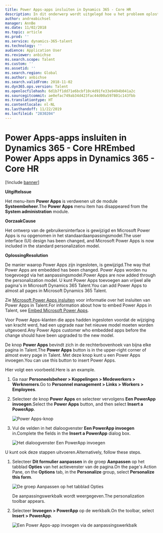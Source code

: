 ```yaml
---
title: Power Apps-apps insluiten in Dynamics 365 - Core HR
description: In dit onderwerp wordt uitgelegd hoe u het probleem oplost waarbij het menu-item Microsoft Power Apps uit de module Systeembeheer is verdwenen.
author: andreabichsel
manager: AnnBe
ms.date: 11/02/2018
ms.topic: article
ms.prod: ''
ms.service: dynamics-365-talent
ms.technology: ''
audience: Application User
ms.reviewer: anbichse
ms.search.scope: Talent
ms.custom: ''
ms.assetid: ''
ms.search.region: Global
ms.author: anbichse
ms.search.validFrom: 2018-11-02
ms.dyn365.ops.version: Talent
ms.openlocfilehash: 6d1b7f1dd71e6bcbf10c4d91fe33e9494b041a2c
ms.sourcegitcommit: ae0efac749ab34d423fac44d00a597801c143fbb
ms.translationtype: HT
ms.contentlocale: nl-NL
ms.lasthandoff: 11/22/2019
ms.locfileid: "2830204"
---
```

# <a name="embed-power-apps-apps-in-dynamics-365---core-hr"></a><span data-ttu-id="4b0db-103">Power Apps-apps insluiten in Dynamics 365 - Core HR</span><span class="sxs-lookup"><span data-stu-id="4b0db-103">Embed Power Apps apps in Dynamics 365 - Core HR</span></span>

[!include [banner](includes/banner.md)]

<span data-ttu-id="4b0db-104">**Uitgifte**</span><span class="sxs-lookup"><span data-stu-id="4b0db-104">**Issue**</span></span>

<span data-ttu-id="4b0db-105">Het menu-item **Power Apps** is verdwenen uit de module **Systeembeheer**.</span><span class="sxs-lookup"><span data-stu-id="4b0db-105">The **Power Apps** menu item has disappeared from the **System administration** module.</span></span>

<span data-ttu-id="4b0db-106">**Oorzaak**</span><span class="sxs-lookup"><span data-stu-id="4b0db-106">**Cause**</span></span>

<span data-ttu-id="4b0db-107">Het ontwerp van de gebruikersinterface is gewijzigd en Microsoft Power Apps is nu opgenomen in het standaardaanpassingsmodel.</span><span class="sxs-lookup"><span data-stu-id="4b0db-107">The user interface (UI) design has been changed, and Microsoft Power Apps is now included in the standard personalization model.</span></span>

<span data-ttu-id="4b0db-108">**Oplossing**</span><span class="sxs-lookup"><span data-stu-id="4b0db-108">**Resolution**</span></span>

<span data-ttu-id="4b0db-109">De manier waarop Power Apps zijn ingesloten, is gewijzigd.</span><span class="sxs-lookup"><span data-stu-id="4b0db-109">The way that Power Apps are embedded has been changed.</span></span> <span data-ttu-id="4b0db-110">Power Apps worden nu toegevoegd via het aanpassingsmodel.</span><span class="sxs-lookup"><span data-stu-id="4b0db-110">Power Apps are now added through the personalization model.</span></span> <span data-ttu-id="4b0db-111">U kunt Power Apps toevoegen aan vrijwel alle pagina's in Microsoft Dynamics 365 Talent.</span><span class="sxs-lookup"><span data-stu-id="4b0db-111">You can add Power Apps to almost all pages in Microsoft Dynamics 365 Talent.</span></span>

<span data-ttu-id="4b0db-112">Zie [Microsoft Power Apps insluiten](https://docs.microsoft.com/dynamics365/unified-operations/fin-and-ops/get-started/embed-power-apps) voor informatie over het insluiten van Power Apps in Talent.</span><span class="sxs-lookup"><span data-stu-id="4b0db-112">For information about how to embed Power Apps in Talent, see [Embed Microsoft Power Apps](https://docs.microsoft.com/dynamics365/unified-operations/fin-and-ops/get-started/embed-power-apps).</span></span>

<span data-ttu-id="4b0db-113">Voor Power Apps-klanten die apps hadden ingesloten voordat de wijziging van kracht werd, had een upgrade naar het nieuwe model moeten worden uitgevoerd.</span><span class="sxs-lookup"><span data-stu-id="4b0db-113">Any Power Apps customer who embedded apps before the change should have been upgraded to the new model.</span></span>

<span data-ttu-id="4b0db-114">De knop **Power Apps** bevindt zich in de rechterbovenhoek van bijna elke pagina in Talent.</span><span class="sxs-lookup"><span data-stu-id="4b0db-114">The **Power Apps** button is in the upper-right corner of almost every page in Talent.</span></span> <span data-ttu-id="4b0db-115">Met deze knop kunt u een Power Apps invoegen.</span><span class="sxs-lookup"><span data-stu-id="4b0db-115">You can use this button to insert Power Apps.</span></span>

<span data-ttu-id="4b0db-116">Hier volgt een voorbeeld.</span><span class="sxs-lookup"><span data-stu-id="4b0db-116">Here is an example.</span></span>

1. <span data-ttu-id="4b0db-117">Ga naar **Personeelsbeheer \> Koppelingen \> Medewerkers \> Werknemers**.</span><span class="sxs-lookup"><span data-stu-id="4b0db-117">Go to **Personnel management \> Links \> Workers \> Employees**.</span></span>
2. <span data-ttu-id="4b0db-118">Selecteer de knop **Power Apps** en selecteer vervolgens **Een PowerApp invoegen**.</span><span class="sxs-lookup"><span data-stu-id="4b0db-118">Select the **Power Apps** button, and then select **Insert a PowerApp**.</span></span>

    ![Power Apps-knop](media/png.png)

3. <span data-ttu-id="4b0db-120">Vul de velden in het dialoogvenster **Een PowerApp invoegen** in.</span><span class="sxs-lookup"><span data-stu-id="4b0db-120">Complete the fields in the **Insert a PowerApp** dialog box.</span></span>

    ![Het dialoogvenster Een PowerApp invoegen](media/insert-powerapp.png)

<span data-ttu-id="4b0db-122">U kunt ook deze stappen uitvoeren.</span><span class="sxs-lookup"><span data-stu-id="4b0db-122">Alternatively, follow these steps.</span></span>

1. <span data-ttu-id="4b0db-123">Selecteer **Dit formulier aanpassen** in de groep **Aanpassen** op het tabblad **Opties** van het actievenster van de pagina.</span><span class="sxs-lookup"><span data-stu-id="4b0db-123">On the page's Action Pane, on the **Options** tab, in the **Personalize** group, select **Personalize this form**.</span></span>

    ![De groep Aanpassen op het tabblad Opties](media/options.png)

    <span data-ttu-id="4b0db-125">De aanpassingswerkbalk wordt weergegeven.</span><span class="sxs-lookup"><span data-stu-id="4b0db-125">The personalization toolbar appears.</span></span>

2. <span data-ttu-id="4b0db-126">Selecteer **Invoegen \> PowerApp** op de werkbalk.</span><span class="sxs-lookup"><span data-stu-id="4b0db-126">On the toolbar, select **Insert \> PowerApp**.</span></span>

    ![Een Power Apps-app invoegen via de aanpassingswerkbalk](media/powerapp-bar.png)
